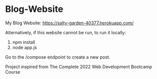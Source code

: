 # Blog-Website

My Blog Website: https://salty-garden-40377.herokuapp.com/

Alternatively, if this website cannot be run, to run it locally:

1. npm install
2. node app.js

Go to the /compose endpoint to create a new post.

Project inspired from The Complete 2022 Web Development Bootcamp Course
